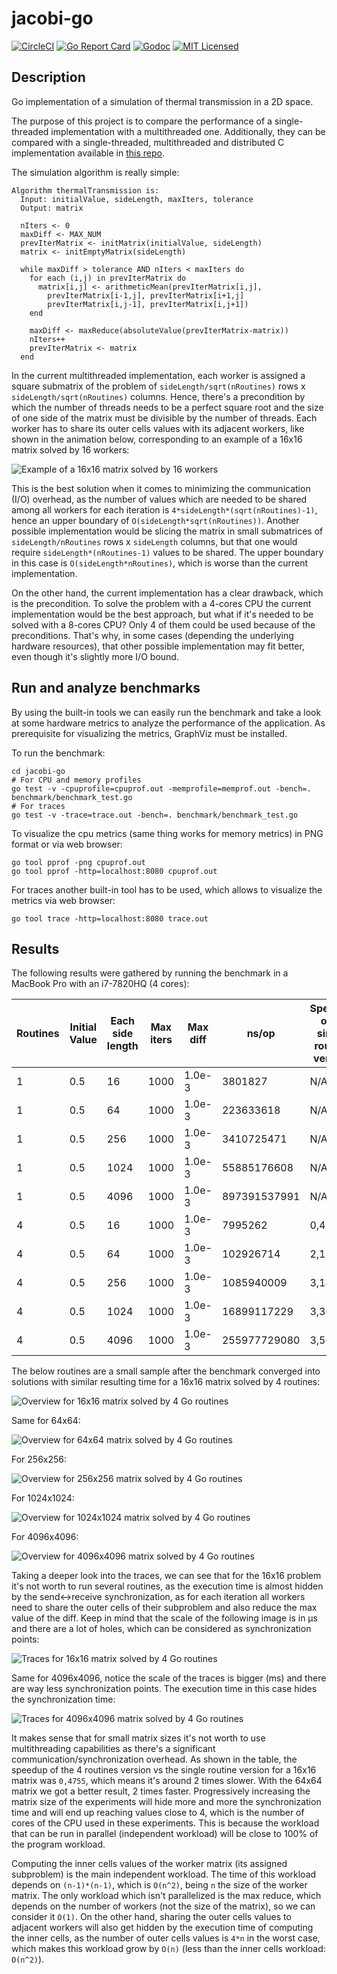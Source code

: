 # jacobi-go
[![CircleCI](https://circleci.com/gh/mcanalesmayo/jacobi-go.svg?style=svg)](https://circleci.com/gh/mcanalesmayo/jacobi-go)
[![Go Report Card](https://goreportcard.com/badge/github.com/mcanalesmayo/jacobi-go)](https://goreportcard.com/report/github.com/mcanalesmayo/jacobi-go)
[![Godoc](https://img.shields.io/badge/go-documentation-blue.svg)](https://godoc.org/github.com/mcanalesmayo/jacobi-go)
[![MIT Licensed](https://img.shields.io/badge/license-MIT-blue.svg)](https://raw.githubusercontent.com/mcanalesmayo/jacobi-go/master/LICENSE)

## Description
Go implementation of a simulation of thermal transmission in a 2D space.

The purpose of this project is to compare the performance of a single-threaded implementation with a multithreaded one. Additionally, they can be compared with a single-threaded, multithreaded and distributed C implementation available in [this repo](https://github.com/mcanalesmayo/jacobi-mpi).

The simulation algorithm is really simple:
```
Algorithm thermalTransmission is:
  Input: initialValue, sideLength, maxIters, tolerance
  Output: matrix

  nIters <- 0
  maxDiff <- MAX_NUM
  prevIterMatrix <- initMatrix(initialValue, sideLength)
  matrix <- initEmptyMatrix(sideLength)

  while maxDiff > tolerance AND nIters < maxIters do
    for each (i,j) in prevIterMatrix do
      matrix[i,j] <- arithmeticMean(prevIterMatrix[i,j],
        prevIterMatrix[i-1,j], prevIterMatrix[i+1,j]
        prevIterMatrix[i,j-1], prevIterMatrix[i,j+1])
    end

    maxDiff <- maxReduce(absoluteValue(prevIterMatrix-matrix))
    nIters++
    prevIterMatrix <- matrix
  end
```

In the current multithreaded implementation, each worker is assigned a square submatrix of the problem of `sideLength/sqrt(nRoutines)` rows x `sideLength/sqrt(nRoutines)` columns. Hence, there's a precondition by which the number of threads needs to be a perfect square root and the size of one side of the matrix must be divisible by the number of threads. Each worker has to share its outer cells values with its adjacent workers, like shown in the animation below, corresponding to an example of a 16x16 matrix solved by 16 workers:

![Example of a 16x16 matrix solved by 16 workers](doc/img/examples/workers_submatrices.gif)

This is the best solution when it comes to minimizing the communication (I/O) overhead, as the number of values which are needed to be shared among all workers for each iteration is `4*sideLength*(sqrt(nRoutines)-1)`, hence an upper boundary of `O(sideLength*sqrt(nRoutines))`. Another possible implementation would be slicing the matrix in small submatrices of `sideLength/nRoutines` rows x `sideLength` columns, but that one would require `sideLength*(nRoutines-1)` values to be shared. The upper boundary in this case is `O(sideLength*nRoutines)`, which is worse than the current implementation.

On the other hand, the current implementation has a clear drawback, which is the precondition. To solve the problem with a 4-cores CPU the current implementation would be the best approach, but what if it's needed to be solved with a 8-cores CPU? Only 4 of them could be used because of the preconditions. That's why, in some cases (depending the underlying hardware resources), that other possible implementation may fit better, even though it's slightly more I/O bound.

## Run and analyze benchmarks
By using the built-in tools we can easily run the benchmark and take a look at some hardware metrics to analyze the performance of the application. As prerequisite for visualizing the metrics, GraphViz must be installed.

To run the benchmark:
```
cd jacobi-go
# For CPU and memory profiles
go test -v -cpuprofile=cpuprof.out -memprofile=memprof.out -bench=. benchmark/benchmark_test.go
# For traces
go test -v -trace=trace.out -bench=. benchmark/benchmark_test.go
```

To visualize the cpu metrics (same thing works for memory metrics) in PNG format or via web browser:
```
go tool pprof -png cpuprof.out
go tool pprof -http=localhost:8080 cpuprof.out
```

For traces another built-in tool has to be used, which allows to visualize the metrics via web browser:
```
go tool trace -http=localhost:8080 trace.out
```

## Results
The following results were gathered by running the benchmark in a MacBook Pro with an i7-7820HQ (4 cores):

| Routines | Initial Value | Each side length | Max iters | Max diff | ns/op        | Speedup over single routine version |
|----------|---------------|------------------|-----------|----------|--------------|-------------------------------------|
| 1        | 0.5           | 16               | 1000      | 1.0e-3   | 3801827      | N/A                                 |
| 1        | 0.5           | 64               | 1000      | 1.0e-3   | 223633618    | N/A                                 |
| 1        | 0.5           | 256              | 1000      | 1.0e-3   | 3410725471   | N/A                                 |
| 1        | 0.5           | 1024             | 1000      | 1.0e-3   | 55885176608  | N/A                                 |
| 1        | 0.5           | 4096             | 1000      | 1.0e-3   | 897391537991 | N/A                                 |
| 4        | 0.5           | 16               | 1000      | 1.0e-3   | 7995262      | 0,4755                              |
| 4        | 0.5           | 64               | 1000      | 1.0e-3   | 102926714    | 2,1728                              |
| 4        | 0.5           | 256              | 1000      | 1.0e-3   | 1085940009   | 3,1408                              |
| 4        | 0.5           | 1024             | 1000      | 1.0e-3   | 16899117229  | 3,3070                              |
| 4        | 0.5           | 4096             | 1000      | 1.0e-3   | 255977729080 | 3,5057                              |

The below routines are a small sample after the benchmark converged into solutions with similar resulting time for a 16x16 matrix solved by 4 routines:

![Overview for 16x16 matrix solved by 4 Go routines](doc/img/traces/16_4_goroutine.png)

Same for 64x64:

![Overview for 64x64 matrix solved by 4 Go routines](doc/img/traces/64_4_goroutine.png)

For 256x256:

![Overview for 256x256 matrix solved by 4 Go routines](doc/img/traces/256_4_goroutine.png)

For 1024x1024:

![Overview for 1024x1024 matrix solved by 4 Go routines](doc/img/traces/1024_4_goroutine.png)

For 4096x4096:

![Overview for 4096x4096 matrix solved by 4 Go routines](doc/img/traces/4096_4_goroutine.png)

Taking a deeper look into the traces, we can see that for the 16x16 problem it's not worth to run several routines, as the execution time is almost hidden by the send<->receive synchronization, as for each iteration all workers need to share the outer cells of their subproblem and also reduce the max value of the diff. Keep in mind that the scale of the following image is in µs and there are a lot of holes, which can be considered as synchronization points:

![Traces for 16x16 matrix solved by 4 Go routines](doc/img/traces/16_4_traces.png)

Same for 4096x4096, notice the scale of the traces is bigger (ms) and there are way less synchronization points. The execution time in this case hides the synchronization time:

![Traces for 4096x4096 matrix solved by 4 Go routines](doc/img/traces/4096_4_traces.png)

It makes sense that for small matrix sizes it's not worth to use multithreading capabilities as there's a significant communication/synchronization overhead. As shown in the table, the speedup of the 4 routines version vs the single routine version for a 16x16 matrix was `0,4755`, which means it's around 2 times slower. With the 64x64 matrix we got a better result, 2 times faster. Progressively increasing the matrix size of the experiments will hide more and more the synchronization time and will end up reaching values close to 4, which is the number of cores of the CPU used in these experiments. This is because the workload that can be run in parallel (independent workload) will be close to 100% of the program workload.

Computing the inner cells values of the worker matrix (its assigned subproblem) is the main independent workload. The time of this workload depends on `(n-1)*(n-1)`, which is `O(n^2)`, being `n` the size of the worker matrix. The only workload which isn't parallelized is the max reduce, which depends on the number of workers (not the size of the matrix), so we can consider it `O(1)`. On the other hand, sharing the outer cells values to adjacent workers will also get hidden by the execution time of computing the inner cells, as the number of outer cells values is `4*n` in the worst case, which makes this workload grow by `O(n)` (less than the inner cells workload: `O(n^2)`).